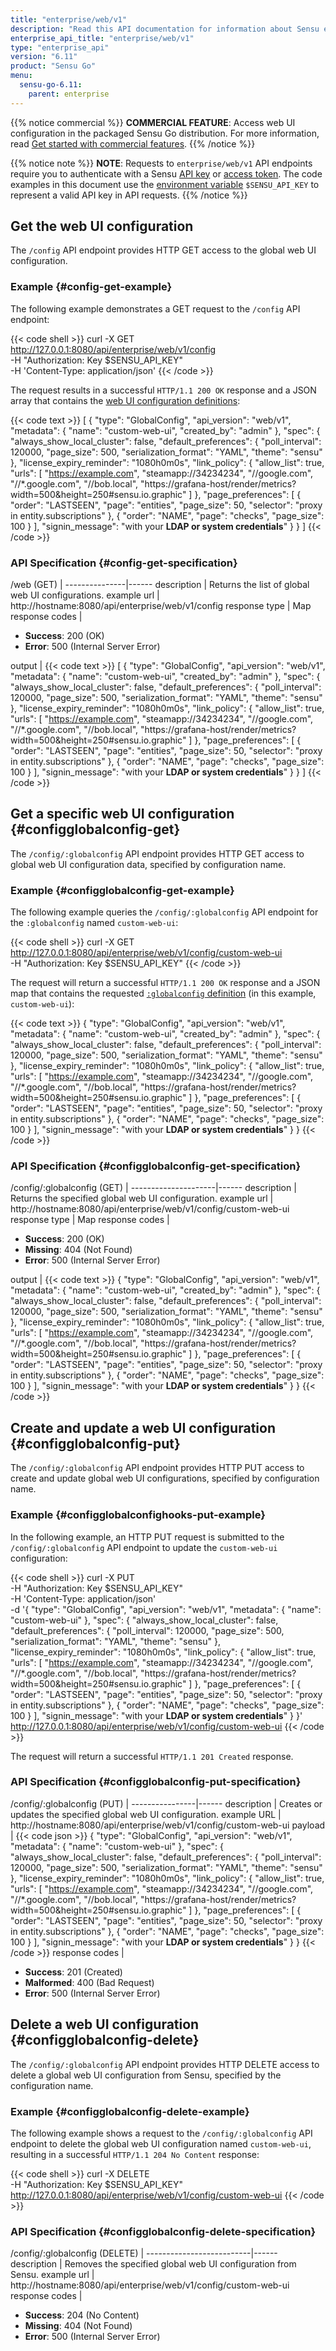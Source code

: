 ```yaml
---
title: "enterprise/web/v1"
description: "Read this API documentation for information about Sensu enterprise/web/v1 API endpoints, which provide HTTP access to the global Sensu web UI configuration."
enterprise_api_title: "enterprise/web/v1"
type: "enterprise_api"
version: "6.11"
product: "Sensu Go"
menu:
  sensu-go-6.11:
    parent: enterprise
---
```


{{% notice commercial %}}
**COMMERCIAL FEATURE**: Access web UI configuration in the packaged Sensu Go distribution.
For more information, read [Get started with commercial features](../../../commercial/).
{{% /notice %}}

{{% notice note %}}
**NOTE**: Requests to `enterprise/web/v1` API endpoints require you to authenticate with a Sensu [API key](../../#configure-an-environment-variable-for-api-key-authentication) or [access token](../../#authenticate-with-auth-api-endpoints).
The code examples in this document use the [environment variable](../../#configure-an-environment-variable-for-api-key-authentication) `$SENSU_API_KEY` to represent a valid API key in API requests.
{{% /notice %}}

## Get the web UI configuration

The `/config` API endpoint provides HTTP GET access to the global web UI configuration.

### Example {#config-get-example}

The following example demonstrates a GET request to the `/config` API endpoint:

{{< code shell >}}
curl -X GET \
http://127.0.0.1:8080/api/enterprise/web/v1/config \
-H "Authorization: Key $SENSU_API_KEY" \
-H 'Content-Type: application/json'
{{< /code >}}

The request results in a successful `HTTP/1.1 200 OK` response and a JSON array that contains the [web UI configuration definitions][1]:

{{< code text >}}
[
  {
    "type": "GlobalConfig",
    "api_version": "web/v1",
    "metadata": {
      "name": "custom-web-ui",
      "created_by": "admin"
    },
    "spec": {
      "always_show_local_cluster": false,
      "default_preferences": {
        "poll_interval": 120000,
        "page_size": 500,
        "serialization_format": "YAML",
        "theme": "sensu"
      },
      "license_expiry_reminder": "1080h0m0s",
      "link_policy": {
        "allow_list": true,
        "urls": [
          "https://example.com",
          "steamapp://34234234",
          "//google.com",
          "//*.google.com",
          "//bob.local",
          "https://grafana-host/render/metrics?width=500&height=250#sensu.io.graphic"
        ]
      },
      "page_preferences": [
        {
          "order": "LASTSEEN",
          "page": "entities",
          "page_size": 50,
          "selector": "proxy in entity.subscriptions"
        },
        {
          "order": "NAME",
          "page": "checks",
          "page_size": 100
        }
      ],
      "signin_message": "with your **LDAP or system credentials**"
    }
  }
]
{{< /code >}}

### API Specification {#config-get-specification}

/web (GET)  | 
---------------|------
description    | Returns the list of global web UI configurations.
example url    | http://hostname:8080/api/enterprise/web/v1/config
response type  | Map
response codes | <ul><li>**Success**: 200 (OK)</li><li>**Error**: 500 (Internal Server Error)</li></ul>
output         | {{< code text >}}
[
  {
    "type": "GlobalConfig",
    "api_version": "web/v1",
    "metadata": {
      "name": "custom-web-ui",
      "created_by": "admin"
    },
    "spec": {
      "always_show_local_cluster": false,
      "default_preferences": {
        "poll_interval": 120000,
        "page_size": 500,
        "serialization_format": "YAML",
        "theme": "sensu"
      },
      "license_expiry_reminder": "1080h0m0s",
      "link_policy": {
        "allow_list": true,
        "urls": [
          "https://example.com",
          "steamapp://34234234",
          "//google.com",
          "//*.google.com",
          "//bob.local",
          "https://grafana-host/render/metrics?width=500&height=250#sensu.io.graphic"
        ]
      },
      "page_preferences": [
        {
          "order": "LASTSEEN",
          "page": "entities",
          "page_size": 50,
          "selector": "proxy in entity.subscriptions"
        },
        {
          "order": "NAME",
          "page": "checks",
          "page_size": 100
        }
      ],
      "signin_message": "with your **LDAP or system credentials**"
    }
  }
]
{{< /code >}}

## Get a specific web UI configuration {#configglobalconfig-get}

The `/config/:globalconfig` API endpoint provides HTTP GET access to global web UI configuration data, specified by configuration name.

### Example {#configglobalconfig-get-example}

The following example queries the `/config/:globalconfig` API endpoint for the `:globalconfig` named `custom-web-ui`:

{{< code shell >}}
curl -X GET \
http://127.0.0.1:8080/api/enterprise/web/v1/config/custom-web-ui \
-H "Authorization: Key $SENSU_API_KEY"
{{< /code >}}

The request will return a successful `HTTP/1.1 200 OK` response and a JSON map that contains the requested [`:globalconfig` definition][1] (in this example, `custom-web-ui`):

{{< code text >}}
{
  "type": "GlobalConfig",
  "api_version": "web/v1",
  "metadata": {
    "name": "custom-web-ui",
    "created_by": "admin"
  },
  "spec": {
    "always_show_local_cluster": false,
    "default_preferences": {
      "poll_interval": 120000,
      "page_size": 500,
      "serialization_format": "YAML",
      "theme": "sensu"
    },
    "license_expiry_reminder": "1080h0m0s",
    "link_policy": {
      "allow_list": true,
      "urls": [
        "https://example.com",
        "steamapp://34234234",
        "//google.com",
        "//*.google.com",
        "//bob.local",
        "https://grafana-host/render/metrics?width=500&height=250#sensu.io.graphic"
      ]
    },
    "page_preferences": [
      {
        "order": "LASTSEEN",
        "page": "entities",
        "page_size": 50,
        "selector": "proxy in entity.subscriptions"
      },
      {
        "order": "NAME",
        "page": "checks",
        "page_size": 100
      }
    ],
    "signin_message": "with your **LDAP or system credentials**"
  }
}
{{< /code >}}

### API Specification {#configglobalconfig-get-specification}

/config/:globalconfig (GET) | 
---------------------|------
description          | Returns the specified global web UI configuration.
example url          | http://hostname:8080/api/enterprise/web/v1/config/custom-web-ui
response type        | Map
response codes       | <ul><li>**Success**: 200 (OK)</li><li> **Missing**: 404 (Not Found)</li><li>**Error**: 500 (Internal Server Error)</li></ul>
output               | {{< code text >}}
{
  "type": "GlobalConfig",
  "api_version": "web/v1",
  "metadata": {
    "name": "custom-web-ui",
    "created_by": "admin"
  },
  "spec": {
    "always_show_local_cluster": false,
    "default_preferences": {
      "poll_interval": 120000,
      "page_size": 500,
      "serialization_format": "YAML",
      "theme": "sensu"
    },
    "license_expiry_reminder": "1080h0m0s",
    "link_policy": {
      "allow_list": true,
      "urls": [
        "https://example.com",
        "steamapp://34234234",
        "//google.com",
        "//*.google.com",
        "//bob.local",
        "https://grafana-host/render/metrics?width=500&height=250#sensu.io.graphic"
      ]
    },
    "page_preferences": [
      {
        "order": "LASTSEEN",
        "page": "entities",
        "page_size": 50,
        "selector": "proxy in entity.subscriptions"
      },
      {
        "order": "NAME",
        "page": "checks",
        "page_size": 100
      }
    ],
    "signin_message": "with your **LDAP or system credentials**"
  }
}
{{< /code >}}

## Create and update a web UI configuration {#configglobalconfig-put}

The `/config/:globalconfig` API endpoint provides HTTP PUT access to create and update global web UI configurations, specified by configuration name.

### Example {#configglobalconfighooks-put-example}

In the following example, an HTTP PUT request is submitted to the `/config/:globalconfig` API endpoint to update the `custom-web-ui` configuration:

{{< code shell >}}
curl -X PUT \
-H "Authorization: Key $SENSU_API_KEY" \
-H 'Content-Type: application/json' \
-d '{
  "type": "GlobalConfig",
  "api_version": "web/v1",
  "metadata": {
    "name": "custom-web-ui"
  },
  "spec": {
    "always_show_local_cluster": false,
    "default_preferences": {
      "poll_interval": 120000,
      "page_size": 500,
      "serialization_format": "YAML",
      "theme": "sensu"
    },
    "license_expiry_reminder": "1080h0m0s",
    "link_policy": {
      "allow_list": true,
      "urls": [
        "https://example.com",
        "steamapp://34234234",
        "//google.com",
        "//*.google.com",
        "//bob.local",
        "https://grafana-host/render/metrics?width=500&height=250#sensu.io.graphic"
      ]
    },
    "page_preferences": [
      {
        "order": "LASTSEEN",
        "page": "entities",
        "page_size": 50,
        "selector": "proxy in entity.subscriptions"
      },
      {
        "order": "NAME",
        "page": "checks",
        "page_size": 100
      }
    ],
    "signin_message": "with your **LDAP or system credentials**"
  }
}' \
http://127.0.0.1:8080/api/enterprise/web/v1/config/custom-web-ui
{{< /code >}}

The request will return a successful `HTTP/1.1 201 Created` response.

### API Specification {#configglobalconfig-put-specification}

/config/:globalconfig (PUT) | 
----------------|------
description     | Creates or updates the specified global web UI configuration.
example URL     | http://hostname:8080/api/enterprise/web/v1/config/custom-web-ui
payload         | {{< code json >}}
{
  "type": "GlobalConfig",
  "api_version": "web/v1",
  "metadata": {
    "name": "custom-web-ui"
  },
  "spec": {
    "always_show_local_cluster": false,
    "default_preferences": {
      "poll_interval": 120000,
      "page_size": 500,
      "serialization_format": "YAML",
      "theme": "sensu"
    },
    "license_expiry_reminder": "1080h0m0s",
    "link_policy": {
      "allow_list": true,
      "urls": [
        "https://example.com",
        "steamapp://34234234",
        "//google.com",
        "//*.google.com",
        "//bob.local",
        "https://grafana-host/render/metrics?width=500&height=250#sensu.io.graphic"
      ]
    },
    "page_preferences": [
      {
        "order": "LASTSEEN",
        "page": "entities",
        "page_size": 50,
        "selector": "proxy in entity.subscriptions"
      },
      {
        "order": "NAME",
        "page": "checks",
        "page_size": 100
      }
    ],
    "signin_message": "with your **LDAP or system credentials**"
  }
}
{{< /code >}}
response codes  | <ul><li>**Success**: 201 (Created)</li><li>**Malformed**: 400 (Bad Request)</li><li>**Error**: 500 (Internal Server Error)</li></ul>

## Delete a web UI configuration {#configglobalconfig-delete}

The `/config/:globalconfig` API endpoint provides HTTP DELETE access to delete a global web UI configuration from Sensu, specified by the configuration name.

### Example {#configglobalconfig-delete-example}

The following example shows a request to the `/config/:globalconfig` API endpoint to delete the global web UI configuration named `custom-web-ui`, resulting in a successful `HTTP/1.1 204 No Content` response:

{{< code shell >}}
curl -X DELETE \
-H "Authorization: Key $SENSU_API_KEY" \
http://127.0.0.1:8080/api/enterprise/web/v1/config/custom-web-ui
{{< /code >}}

### API Specification {#configglobalconfig-delete-specification}

/config/:globalconfig (DELETE) | 
--------------------------|------
description               | Removes the specified global web UI configuration from Sensu.
example url               | http://hostname:8080/api/enterprise/web/v1/config/custom-web-ui
response codes            | <ul><li>**Success**: 204 (No Content)</li><li>**Missing**: 404 (Not Found)</li><li>**Error**: 500 (Internal Server Error)</li></ul>


[1]: ../../../web-ui/webconfig-reference/
